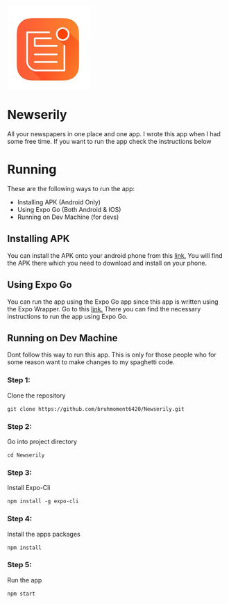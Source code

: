 ![icon](https://github.com/bruhmoment6420/Newserily/blob/main/assets/icon.png)
# Newserily
All your newspapers in one place and one app. I wrote this app when I had some free time. If you want to run the app check the instructions below
# Running
These are the following ways to run the app:
- Installing APK (Android Only)
- Using Expo Go (Both Android & IOS)
- Running on Dev Machine (for devs)
## Installing APK
You can install the APK onto your android phone from this [link.](https://github.com/bruhmoment6420/Newserily/releases/tag/v1.0)
You will find the APK there which you need to download and install on your phone.
## Using Expo Go
You can run the app using the Expo Go app since this app is written using the Expo Wrapper. Go to this [link.](https://expo.io/@tahlial/projects/newserily)
There you can find the necessary instructions to run the app using Expo Go.
## Running on Dev Machine
Dont follow this way to run this app. This is only for those people who for some reason want to make changes to my spaghetti code.
### Step 1:
Clone the repository
```
git clone https://github.com/bruhmoment6420/Newserily.git
```
### Step 2:
Go into project directory
```
cd Newserily
```
### Step 3:
Install Expo-Cli
```
npm install -g expo-cli
```
### Step 4:
Install the apps packages
```
npm install
```
### Step 5:
Run the app
```
npm start
```
